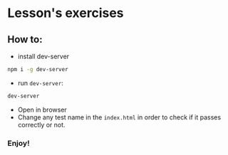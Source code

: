# Lesson's exercises

## How to:

- install dev-server
```bash
npm i -g dev-server
```
- run `dev-server`:
```bash
dev-server
```
- Open in browser
- Change any test name in the `index.html` in order to check if it passes correctly or not.

### Enjoy!